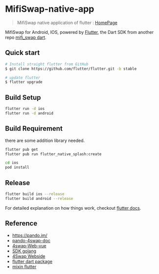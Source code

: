 # MifiSwap-native-app

> MifiSwap native application of flutter : [HomePage](https://www.mifiswap.org/)

MifiSwap for Android, IOS, powered by [Flutter](https://flutter.dev/), the Dart SDK from another repo [mifi_swap dart](https://github.com/bubiji/mifi_swap_dart_sdk).


## Quick start

``` bash
# Install straight flutter from GitHub
$ git clone https://github.com/flutter/flutter.git -b stable

# update flutter
$ flutter upgrade

```

## Build Setup

``` bash
flutter run -d ios
flutter run -d android
```
## Build Requirement

there are some addition library needed.
``` bash
flutter pub get
flutter pub run flutter_native_splash:create

cd ios
pod install
```
## Release

``` bash
flutter build ios --release
flutter build android --release
```
For detailed explanation on how things work, checkout [flutter docs](https://docs.flutter.dev/).


## Reference

- <https://pando.im/>  
- [pando-4swap-doc](https://docs.pando.im/developer/intro)  
- [4swap-Web-vue](https://github.com/fox-one/4swap-web)  
- [SDK golang](https://github.com/fox-one/4swap-sdk-go) 
- [4Swap Webside](https://app.4swap.org/#/pool)  
- [flutter dart package](https://pub.dev/publishers/mixin.dev/packages)  
- [mixin flutter](https://github.com/MixinNetwork/flutter-app)
